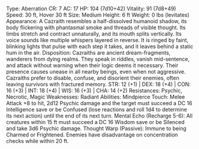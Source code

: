 Type: Aberration
CR: 7
AC: 17
HP: 104 (7d10+42)
Vitality: 91 (7d8+49)
Speed: 30 ft, Hover 30 ft
Size: Medium
Height: 6 ft
Weight: 0 lbs (levitates)
Appearance: A Cazraith resembles a half-dissolved humanoid shadow, its body flickering with phantasmal smoke and threads of visible thought. Its limbs stretch and contract unnaturally, and its mouth splits vertically. Its voice sounds like multiple whispers layered in reverse. It is ringed by faint, blinking lights that pulse with each step it takes, and it leaves behind a static hum in the air.
Disposition: Cazraiths are ancient dream-fragments, wanderers from dying realms. They speak in riddles, vanish mid-sentence, and attack without warning when their logic deems it necessary. Their presence causes unease in all nearby beings, even when not aggressive. Cazraiths prefer to disable, confuse, and disorient their enemies, often leaving survivors with fractured memory.
STR: 12 (+1) | DEX: 18 (+4) | CON: 16 (+3) | INT: 18 (+4) | WIS: 16 (+3) | CHA: 14 (+2)
Resistances: Psychic, Necrotic, Magic
Weaknesses: Radiant
Abilities:
Mindpierce Touch: Melee Attack +8 to hit, 2d12 Psychic damage and the target must succeed a DC 16 Intelligence save or be Confused (lose reactions and roll 1d4 to determine its next action) until the end of its next turn.
Mental Echo (Recharge 5-6): All creatures within 15 ft must succeed a DC 16 Wisdom save or be Silenced and take 3d6 Psychic damage.
Thought Warp (Passive): Immune to being Charmed or Frightened. Enemies have disadvantage on concentration checks while within 20 ft.
